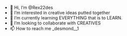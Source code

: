 - 👋 Hi, I’m @Rex22des
- 👀 I’m interested in creative ideas putted together
- 🌱 I’m currently learning EVERYTHING that is to LEARN.
- 💞️ I’m looking to collaborate with CREATIVES
- 📫 How to reach me _desmond__1

<!---
Rex22des/Rex22des is a ✨ special ✨ repository because its `README.md` (this file) appears on your GitHub profile.
You can click the Preview link to take a look at your changes.
--->
